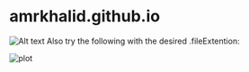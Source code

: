 # amrkhalid.github.io
![Alt text](mark2/imgFProj/1.jpeg)
Also try the following with the desired .fileExtention:

![plot](./directory_1/directory_2/.../directory_n/plot.png)
